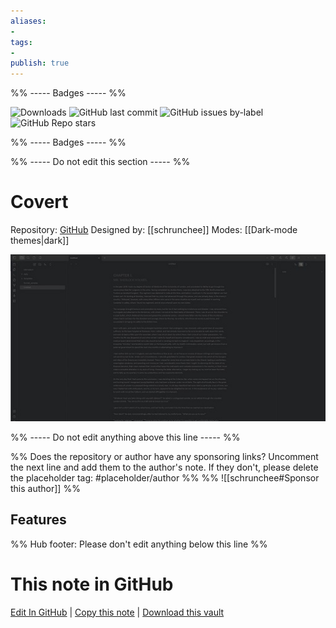 ```yaml
---
aliases:
- 
tags: 
- 
publish: true
---
```


%% ----- Badges ----- %%

![Downloads](https://img.shields.io/badge/downloads-2215-573E7A?style=for-the-badge&logo=)
![GitHub last commit](https://img.shields.io/github/last-commit/schrunchee/obsidian-covert-theme?color=573E7A&label=last%20update&logo=github&style=for-the-badge)
![GitHub issues by-label](https://img.shields.io/github/issues/schrunchee/obsidian-covert-theme/help%20wanted?color=573E7A&logo=github&style=for-the-badge) 
![GitHub Repo stars](https://img.shields.io/github/stars/schrunchee/obsidian-covert-theme?color=573E7A&logo=github&style=for-the-badge)

%% ----- Badges ----- %%

%% ----- Do not edit this section ----- %%

# Covert

Repository: [GitHub](https://github.com/schrunchee/obsidian-covert-theme)
Designed by: [[schrunchee]]
Modes: [[Dark-mode themes|dark]]



![screenshot](https://github.com/schrunchee/obsidian-covert-theme/raw/HEAD/obsidian_covert_theme_sm3.jpg)

%% ----- Do not edit anything above this line ----- %% 

%% Does the repository or author have any sponsoring links? Uncomment the next line and add them to the author's note. If they don't, please delete the placeholder tag: #placeholder/author %%
%% ![[schrunchee#Sponsor this author]] %%


## Features



%% Hub footer: Please don't edit anything below this line %%

# This note in GitHub

<span class="git-footer">[Edit In GitHub](https://github.dev/obsidian-community/obsidian-hub/blob/main/02%20-%20Community%20Expansions/02.05%20All%20Community%20Expansions/Themes/Covert.md "git-hub-edit-note") | [Copy this note](https://raw.githubusercontent.com/obsidian-community/obsidian-hub/main/02%20-%20Community%20Expansions/02.05%20All%20Community%20Expansions/Themes/Covert.md "git-hub-copy-note") | [Download this vault](https://github.com/obsidian-community/obsidian-hub/archive/refs/heads/main.zip "git-hub-download-vault") </span>
